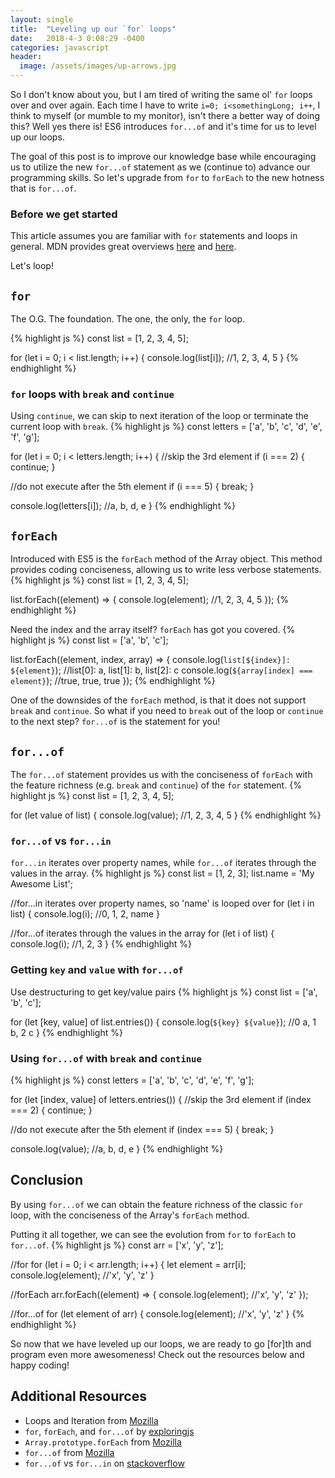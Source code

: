 ```yaml
---
layout: single
title:  "Leveling up our `for` loops"
date:   2018-4-3 0:08:29 -0400
categories: javascript
header:
  image: /assets/images/up-arrows.jpg
---
```

So I don't know about you, but I am tired of writing the same ol' `for` loops over and over again. Each time I have to write `i=0; i<somethingLong; i++`, I think to myself (or mumble to my monitor), isn't there a better way of doing this?  Well yes there is!  ES6 introduces `for...of` and it's time for us to level up our loops.

The goal of this post is to improve our knowledge base while encouraging us to utilize the new `for...of` statement as we (continue to) advance our programming skills. So let's upgrade from `for` to `forEach` to the new hotness that is `for...of`.

### Before we get started
This article assumes you are familiar with `for` statements and loops in general. MDN provides great overviews [here](https://developer.mozilla.org/en-US/docs/Web/JavaScript/Reference/statements/for) and [here](https://developer.mozilla.org/en-US/docs/Web/JavaScript/Guide/Loops_and_iteration#for_statement).

Let's loop!

## `for`
The O.G. The foundation.  The one, the only, the `for` loop.

{% highlight js %}
const list = [1, 2, 3, 4, 5];

for (let i = 0; i < list.length; i++) {
  console.log(list[i]);       //1, 2, 3, 4, 5
}
{% endhighlight %}

### `for` loops with `break` and `continue`
Using `continue`, we can skip to next iteration of the loop or terminate the current loop with `break`.
{% highlight js %}
const letters = ['a', 'b', 'c', 'd', 'e', 'f', 'g'];

for (let i = 0; i < letters.length; i++) {
  //skip the 3rd element
  if (i === 2) {
    continue;
  }

  //do not execute after the 5th element
  if (i === 5) {
    break;
  }

  console.log(letters[i]);       //a, b, d, e
}
{% endhighlight %}

## `forEach`
Introduced with ES5 is the `forEach` method of the Array object. This method provides coding conciseness, allowing us to write less verbose statements.
{% highlight js %}
const list = [1, 2, 3, 4, 5];

list.forEach((element) => {
  console.log(element);     //1, 2, 3, 4, 5
});
{% endhighlight %}

Need the index and the array itself? `forEach` has got you covered.
{% highlight js %}
const list = ['a', 'b', 'c'];

list.forEach((element, index, array) => {
  console.log(`list[${index}]: ${element}`);    //list[0]: a, list[1]: b, list[2]: c
  console.log(`${array[index] === element}`);   //true, true, true
});
{% endhighlight %}

One of the downsides of the `forEach` method, is that it does not support `break` and `continue`.  So what if you need to `break` out of the loop or `continue` to the next step? `for...of` is the statement for you!

## `for...of`
The `for...of` statement provides us with the conciseness of `forEach` with the feature richness (e.g. `break` and `continue`) of the `for` statement.
{% highlight js %}
const list = [1, 2, 3, 4, 5];

for (let value of list) {
  console.log(value);     //1, 2, 3, 4, 5
}
{% endhighlight %}

### `for...of` vs `for...in`
`for...in` iterates over property names, while `for...of` iterates through the values in the array.
{% highlight js %}
const list = [1, 2, 3];
list.name = 'My Awesome List';

//for...in iterates over property names, so 'name' is looped over
for (let i in list) {
  console.log(i);       //0, 1, 2, name
}

//for...of iterates through the values in the array
for (let i of list) {
  console.log(i);       //1, 2, 3
}
{% endhighlight %}

### Getting `key` and `value` with `for...of`
Use destructuring to get key/value pairs
{% highlight js %}
const list = ['a', 'b', 'c'];

for (let [key, value] of list.entries()) {
  console.log(`${key} ${value}`);     //0 a, 1 b, 2 c
}
{% endhighlight %}

### Using `for...of` with `break` and `continue`
{% highlight js %}
const letters = ['a', 'b', 'c', 'd', 'e', 'f', 'g'];

for (let [index, value] of letters.entries()) {
  //skip the 3rd element
  if (index === 2) {
    continue;
  }

  //do not execute after the 5th element
  if (index === 5) {
    break;
  }

  console.log(value);       //a, b, d, e
}
{% endhighlight %}

## Conclusion
By using `for...of` we can obtain the feature richness of the classic `for` loop, with the conciseness of the Array's `forEach` method.

Putting it all together, we can see the evolution from `for` to `forEach` to `for...of`.
{% highlight js %}
const arr = ['x', 'y', 'z'];

//for
for (let i = 0; i < arr.length; i++) {
  let element = arr[i];
  console.log(element);     //'x', 'y', 'z'
}

//forEach
arr.forEach((element) => {
  console.log(element);     //'x', 'y', 'z'
});

//for...of
for (let element of arr) {
  console.log(element);     //'x', 'y', 'z'
}
{% endhighlight %}

So now that we have leveled up our loops, we are ready to go [for]th and program even more awesomeness!  Check out the resources below and happy coding!

## Additional Resources
- Loops and Iteration from [Mozilla](https://developer.mozilla.org/en-US/docs/Web/JavaScript/Guide/Loops_and_iteration)
- `for`, `forEach`, and `for...of` by [exploringjs](http://exploringjs.com/es6/ch_core-features.html#sec_for-foreach-forof)
- `Array.prototype.forEach` from [Mozilla](https://developer.mozilla.org/en-US/docs/Web/JavaScript/Reference/Global_Objects/Array/forEach)
- `for...of` from [Mozilla](https://developer.mozilla.org/en-US/docs/Web/JavaScript/Reference/Statements/for...of)
- `for...of` vs `for...in` on [stackoverflow](https://stackoverflow.com/questions/29285897/what-is-the-difference-between-for-in-and-for-of-in-javascript)
